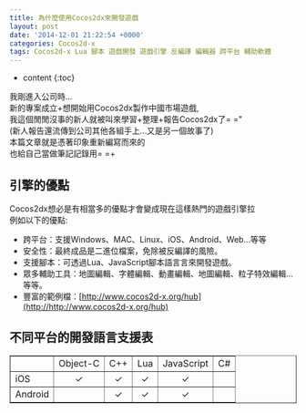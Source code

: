 ```yaml
---
title: 為什麼使用Cocos2dx來開發遊戲
layout: post
date: '2014-12-01 21:22:54 +0000'
categories: Cocos2d-x
tags: Cocos2d-x Lua 腳本 遊戲開發 遊戲引擎 反編譯 編輯器 跨平台 輔助軟體
---
```


* content
{:toc}

我剛進入公司時...<br>
新的專案成立+想開始用Cocos2dx製作中國市場遊戲,<br>
我這個閒閒沒事的新人就被叫來學習+整理+報告Cocos2dx了= ="<br>
(新人報告還流傳到公司其他各組手上...又是另一個故事了)<br>
本篇文章就是憑著印象重新編寫而來的<br>
也給自己當做筆記記錄用= =+<br>

<!-- more -->
## 引擎的優點
Cocos2dx想必是有相當多的優點才會變成現在這樣熱門的遊戲引擎拉<br>
例如以下的優點:
* 跨平台：支援Windows、MAC、Linux、iOS、Android、Web…等等
* 安全性：最終成品是二進位檔案，免除被反編譯的風險。
* 支援腳本：可透過Lua、JavaScript腳本語言言來開發遊戲。
* 眾多輔助工具：地圖編輯、字體編輯、動畫編輯、地圖編輯、粒子特效編輯…等等。
* 豐富的範例檔：[http://www.cocos2d-x.org/hub](http://http://www.cocos2d-x.org/hub)

## 不同平台的開發語言支援表
<table border="1">
	<tr>
		<td></td>
		<td>Object-C</td>
		<td>C++</td>
		<td>Lua</td>
		<td>JavaScript</td>
		<td>C#</td>
	</tr>
	<tr>
		<td>iOS</td>
		<td><center>✓</center></td>
		<td><center>✓</center></td>
		<td><center>✓</center></td>
		<td><center>✓</center></td>
		<td></td>
	</tr>
	<tr>
		<td>Android</td>
		<td></td>
		<td><center>✓</center></td>
		<td><center>✓</center></td>
		<td><center>✓</center></td>
		<td></td>
	</tr>
</table>